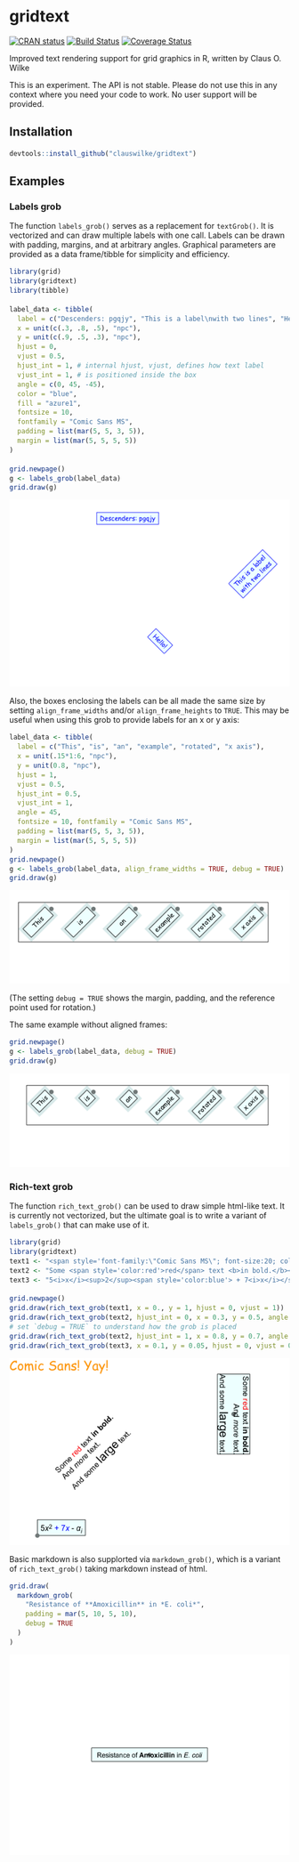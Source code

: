 
<!-- README.md is generated from README.Rmd. Please edit that file -->

# gridtext

[![CRAN
status](https://www.r-pkg.org/badges/version/gridtext)](https://cran.r-project.org/package=gridtext)
[![Build
Status](https://travis-ci.org/clauswilke/gridtext.svg?branch=master)](https://travis-ci.org/clauswilke/gridtext)
[![Coverage
Status](https://img.shields.io/codecov/c/github/clauswilke/gridtext/master.svg)](https://codecov.io/github/clauswilke/gridtext?branch=master)

Improved text rendering support for grid graphics in R, written by Claus
O. Wilke

This is an experiment. The API is not stable. Please do not use this in
any context where you need your code to work. No user support will be
provided.

## Installation

``` r
devtools::install_github("clauswilke/gridtext")
```

## Examples

### Labels grob

The function `labels_grob()` serves as a replacement for `textGrob()`.
It is vectorized and can draw multiple labels with one call. Labels can
be drawn with padding, margins, and at arbitrary angles. Graphical
parameters are provided as a data frame/tibble for simplicity and
efficiency.

``` r
library(grid)
library(gridtext)
library(tibble)

label_data <- tibble(
  label = c("Descenders: pgqjy", "This is a label\nwith two lines", "Hello!"),
  x = unit(c(.3, .8, .5), "npc"),
  y = unit(c(.9, .5, .3), "npc"),
  hjust = 0,
  vjust = 0.5,
  hjust_int = 1, # internal hjust, vjust, defines how text label
  vjust_int = 1, # is positioned inside the box
  angle = c(0, 45, -45),
  color = "blue",
  fill = "azure1",
  fontsize = 10,
  fontfamily = "Comic Sans MS",
  padding = list(mar(5, 5, 3, 5)),
  margin = list(mar(5, 5, 5, 5))
)

grid.newpage()
g <- labels_grob(label_data)
grid.draw(g)
```

![](man/figures/README-unnamed-chunk-3-1.png)<!-- -->

Also, the boxes enclosing the labels can be all made the same size by
setting `align_frame_widths` and/or `align_frame_heights` to `TRUE`.
This may be useful when using this grob to provide labels for an x or y
axis:

``` r
label_data <- tibble(
  label = c("This", "is", "an", "example", "rotated", "x axis"),
  x = unit(.15*1:6, "npc"),
  y = unit(0.8, "npc"),
  hjust = 1,
  vjust = 0.5,
  hjust_int = 0.5,
  vjust_int = 1,
  angle = 45,
  fontsize = 10, fontfamily = "Comic Sans MS",
  padding = list(mar(5, 5, 3, 5)),
  margin = list(mar(5, 5, 5, 5))
)
grid.newpage()
g <- labels_grob(label_data, align_frame_widths = TRUE, debug = TRUE)
grid.draw(g)
```

![](man/figures/README-unnamed-chunk-4-1.png)<!-- -->

(The setting `debug = TRUE` shows the margin, padding, and the reference
point used for rotation.)

The same example without aligned frames:

``` r
grid.newpage()
g <- labels_grob(label_data, debug = TRUE)
grid.draw(g)
```

![](man/figures/README-unnamed-chunk-5-1.png)<!-- -->

### Rich-text grob

The function `rich_text_grob()` can be used to draw simple html-like
text. It is currently not vectorized, but the ultimate goal is to write
a variant of `labels_grob()` that can make use of it.

``` r
library(grid)
library(gridtext)
text1 <- "<span style='font-family:\"Comic Sans MS\"; font-size:20; color:orange'>Comic Sans! Yay!</span>"
text2 <- "Some <span style='color:red'>red</span> text <b>in bold.</b><br>And <i>more</i> text.<br>And some <span style='font-size:18'>large</span> text."
text3 <- "5<i>x</i><sup>2</sup><span style='color:blue'> + 7<i>x</i></span> - <i>α<sub>i</sub></i>"

grid.newpage()
grid.draw(rich_text_grob(text1, x = 0., y = 1, hjust = 0, vjust = 1))
grid.draw(rich_text_grob(text2, hjust_int = 0, x = 0.3, y = 0.5, angle = 45))
# set `debug = TRUE` to understand how the grob is placed
grid.draw(rich_text_grob(text2, hjust_int = 1, x = 0.8, y = 0.7, angle = -90, debug = TRUE))
grid.draw(rich_text_grob(text3, x = 0.1, y = 0.05, hjust = 0, vjust = 0, padding = mar(5, 5, 5, 5), debug = TRUE))
```

![](man/figures/README-unnamed-chunk-6-1.png)<!-- -->

Basic markdown is also supplorted via `markdown_grob()`, which is a
variant of `rich_text_grob()` taking markdown instead of html.

``` r
grid.draw(
  markdown_grob(
    "Resistance of **Amoxicillin** in *E. coli*",
    padding = mar(5, 10, 5, 10),
    debug = TRUE
  )
)
```

![](man/figures/README-unnamed-chunk-7-1.png)<!-- -->
